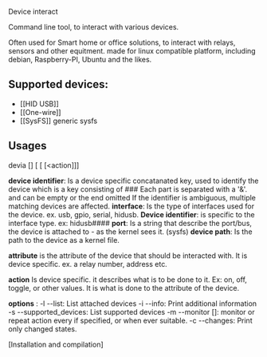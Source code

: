 Device interact 

Command line tool, to interact with various devices.

Often used for Smart home or office solutions, to interact with relays, sensors and other equitment.
made for linux compatible platform, including debian, Raspberry-PI, Ubuntu and the likes.


## Supported devices:

* [[HID USB]]
* [[One-wire]]
* [[SysFS]] generic sysfs 





## Usages

devia [<options>] [<device identifier> [<attribute> [<action]]]

**device identifier**:  Is a device specific concatanated key, used to identify the device which is a key consisting of <interface>#<device identifier>#<port>#<device path>
Each part is separated with a '&'. and can be empty or the end omitted
If the identifier is ambiguous, multiple matching devices are affected.
  **interface**: Is the type of interfaces used for the device. ex. usb, gpio, serial, hidusb.
  **Device identifier**: is specific to the interface type. ex: hidusb#<vendor id>#<product id>#<serial number>#<manufacturer string>
  **port**: Is a string that describe the port/bus, the device is attached to - as the kernel sees it. (sysfs)
  **device path**: Is the path to the device as a kernel file.

**attribute**  is the attribute of the device that should be interacted with. It is device specific. ex. a relay number, address etc.

**action**  Is device specific. it describes what is to be done to it. Ex: on, off, toggle, or other values. It is what is done to the attribute of the device.

**options** : 
  -l --list:  List attached devices
  -i --info:  Print additional information 
  -s --supported_devices: List supported devices
  -m --monitor [<milliseconds>]: monitor or repeat action every <milliseconds> if specified, or when ever suitable. 
  -c --changes: Print only changed states.








[Installation and compilation]

 




